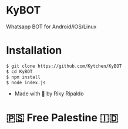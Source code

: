 # KyBOT
Whatsapp BOT for Android/iOS/Linux

# Installation
``` bash
$ git clone https://github.com/Kytchen/KyBOT
$ cd KyBOT
$ npm install
$ node index.js
```

* Made with 🩷 by Riky Ripaldo

# 🇵🇸 Free Palestine 🇮🇩
